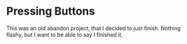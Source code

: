 # Pressing Buttons

This was an old abandon project, that I decided to just finish. Nothing flashy, but I want to be able to say I finished it. 
